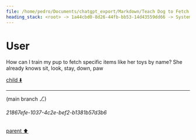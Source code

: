 ```yaml
---
file: /home/pedro/Documents/chatgpt_export/Markdown/Teach Dog to Fetch Toys.md
heading_stack: <root> -> 1a44cbd0-8d26-44fb-bb53-14d43559dd66 -> System -> 87f5ef7a-78c0-4353-8196-cd12c4835275 -> System -> aaa2e89e-6d1e-4d01-b369-c82456f9d5c6 -> User
---
```

# User

How can I train my pup to fetch specific items like her toys by name? She already knows sit, look, stay, down, paw

[child ⬇️](#21867efe-1037-4c2e-bef2-b1381b57d3b6)

---

(main branch ⎇)
###### 21867efe-1037-4c2e-bef2-b1381b57d3b6
[parent ⬆️](#aaa2e89e-6d1e-4d01-b369-c82456f9d5c6)
